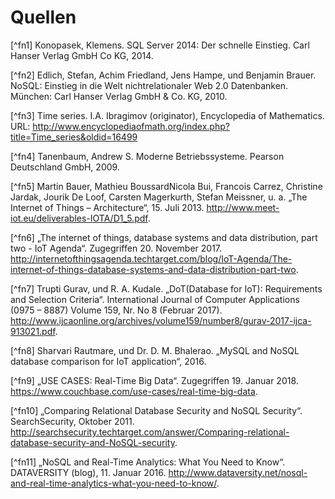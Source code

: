 # Quellen


[^fn1] Konopasek, Klemens. SQL Server 2014: Der schnelle Einstieg. Carl Hanser Verlag GmbH  Co KG, 2014.

[^fn2] Edlich, Stefan, Achim Friedland, Jens Hampe, und Benjamin Brauer. NoSQL: Einstieg in die Welt nichtrelationaler Web 2.0 Datenbanken. München: Carl Hanser Verlag GmbH & Co. KG, 2010.

[^fn3] Time series. I.A. Ibragimov (originator), Encyclopedia of Mathematics. URL: http://www.encyclopediaofmath.org/index.php?title=Time_series&oldid=16499

[^fn4] Tanenbaum, Andrew S. Moderne Betriebssysteme. Pearson Deutschland GmbH, 2009.

[^fn5] Martin Bauer, Mathieu BoussardNicola Bui, Francois Carrez, Christine Jardak, Jourik De Loof, Carsten Magerkurth, Stefan Meissner, u. a. „The Internet of Things – Architecture“, 15. Juli 2013. http://www.meet-iot.eu/deliverables-IOTA/D1_5.pdf.

[^fn6] „The internet of things, database systems and data distribution, part two - IoT Agenda“. Zugegriffen 20. November 2017. http://internetofthingsagenda.techtarget.com/blog/IoT-Agenda/The-internet-of-things-database-systems-and-data-distribution-part-two.


[^fn7] Trupti Gurav, und R. A. Kudale. „DoT(Database for IoT): Requirements and Selection Criteria“. International Journal of Computer Applications (0975 – 8887) Volume 159, Nr. No 8 (Februar 2017). http://www.ijcaonline.org/archives/volume159/number8/gurav-2017-ijca-913021.pdf.

[^fn8] Sharvari Rautmare, und Dr. D. M. Bhalerao. „MySQL and NoSQL database comparison for IoT application“, 2016.


[^fn9] „USE CASES: Real-Time Big Data“. Zugegriffen 19. Januar 2018. https://www.couchbase.com/use-cases/real-time-big-data.

[^fn10] „Comparing Relational Database Security and NoSQL Security“. SearchSecurity, Oktober 2011. http://searchsecurity.techtarget.com/answer/Comparing-relational-database-security-and-NoSQL-security.

[^fn11] „NoSQL and Real-Time Analytics: What You Need to Know“. DATAVERSITY (blog), 11. Januar 2016. http://www.dataversity.net/nosql-and-real-time-analytics-what-you-need-to-know/.
